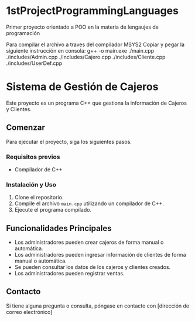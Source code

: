 # 1stProjectProgrammingLanguages
Primer proyecto orientado a POO en la materia de lengaujes de programación

Para compilar el archivo a traves del compilador MSYS2 Copiar y pegar la siguiente instrucción en consola:
    g++ -o main.exe ./main.cpp ./includes/Admin.cpp ./includes/Cajero.cpp ./includes/Cliente.cpp ./includes/UserDef.cpp

# Sistema de Gestión de Cajeros

Este proyecto es un programa C++ que gestiona la información de Cajeros y Clientes.

## Comenzar

Para ejecutar el proyecto, siga los siguientes pasos.

### Requisitos previos

- Compilador de C++

### Instalación y Uso

1. Clone el repositorio.
2. Compile el archivo `main.cpp` utilizando un compilador de C++.
3. Ejecute el programa compilado.

## Funcionalidades Principales

- Los administradores pueden crear cajeros de forma manual o automática.
- Los administradores pueden ingresar información de clientes de forma manual o automática.
- Se pueden consultar los datos de los cajeros y clientes creados.
- Los administradores pueden registrar ventas.

## Contacto

Si tiene alguna pregunta o consulta, póngase en contacto con [dirección de correo electrónico]<a href="mailto:mhong@eafit.edu.co">

